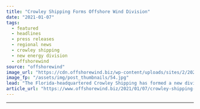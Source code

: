 ```yaml
---
title: "Crowley Shipping Forms Offshore Wind Division"
date: "2021-01-07"
tags: 
  - featured
  - headlines
  - press releases
  - regional news
  - crowley shipping
  - new energy division
  - offshorewind
source: "offshorewind"
image_url: "https://cdn.offshorewind.biz/wp-content/uploads/sites/2/2021/01/07091011/Crowley-Shipping-Forms-Offshore-Wind-Division.jpg"
image_fp: "/assets/img/post_thumbnails/54.jpg"
lead: "The Florida-headquartered Crowley Shipping has formed a new division focusing on the offshore wind"
article_url: "https://www.offshorewind.biz/2021/01/07/crowley-shipping-forms-offshore-wind-division/"
---
```


---
